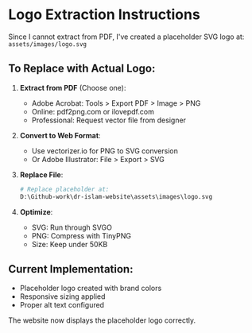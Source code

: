 # Logo Extraction Instructions

Since I cannot extract from PDF, I've created a placeholder SVG logo at:
`assets/images/logo.svg`

## To Replace with Actual Logo:

1. **Extract from PDF** (Choose one):
   - Adobe Acrobat: Tools > Export PDF > Image > PNG
   - Online: pdf2png.com or ilovepdf.com
   - Professional: Request vector file from designer

2. **Convert to Web Format**:
   - Use vectorizer.io for PNG to SVG conversion
   - Or Adobe Illustrator: File > Export > SVG

3. **Replace File**:
   ```bash
   # Replace placeholder at:
   D:\Github-work\dr-islam-website\assets\images\logo.svg
   ```

4. **Optimize**:
   - SVG: Run through SVGO
   - PNG: Compress with TinyPNG
   - Size: Keep under 50KB

## Current Implementation:
- Placeholder logo created with brand colors
- Responsive sizing applied
- Proper alt text configured

The website now displays the placeholder logo correctly.